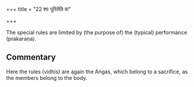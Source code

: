 +++
title = "22 श्वः पूरितेति वा"

+++

The special rules are limited by (the purpose of) the (typical) performance (prakaraṇa).

## Commentary

Here the rules (vidhis) are again the Aṅgas, which belong to a sacrifice, as the members belong to the body.


